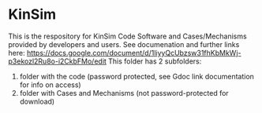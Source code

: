 # KinSim
This is the respository for KinSim Code Software and Cases/Mechanisms provided by developers and users. 
See documenation and further links here: https://docs.google.com/document/d/1liyyQcUbzsw31fhKbMkWj-p3ekozl2Ru8o-i2CkbFMo/edit
This folder has 2 subfolders:
  1. folder with the code (password protected, see Gdoc link documentation for info on access)
  2. folder with Cases and Mechanisms (not password-protected for download)
